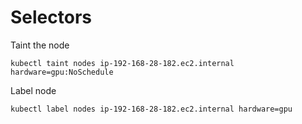 # Selectors

Taint the node
```
kubectl taint nodes ip-192-168-28-182.ec2.internal hardware=gpu:NoSchedule

```
Label node

```
kubectl label nodes ip-192-168-28-182.ec2.internal hardware=gpu
```